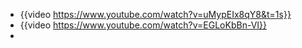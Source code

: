 - {{video https://www.youtube.com/watch?v=uMypEIx8qY8&t=1s}}
- {{video https://www.youtube.com/watch?v=EGLoKbBn-VI}}
-